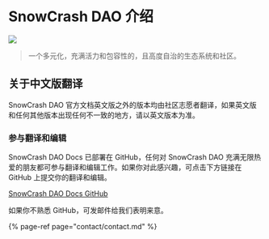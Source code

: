 # SnowCrash DAO 介绍

![](https://img.snowcrash.finance/site/docs-snowcrash-finance/BinanceIsland-3.jpeg)

> 一个多元化，充满活力和包容性的，且高度自治的生态系统和社区。

## 关于中文版翻译

SnowCrash DAO 官方文档英文版之外的版本均由社区志愿者翻译，如果英文版和任何其他版本出现任何不一致的地方，请以英文版本为准。

### 参与翻译和编辑

SnowCrash DAO Docs 已部署在 GitHub，任何对 SnowCrash DAO 充满无限热爱的朋友都可参与翻译和编辑工作。如果你对此感兴趣，可点击下方链接在 GitHub 上提交你的翻译和编辑。

[SnowCrash DAO Docs GitHub](https://github.com/SnowCrashDAO/docs-snowcrash-finance)

如果你不熟悉 GitHub，可发邮件给我们表明来意。

{% page-ref page="contact/contact.md" %}